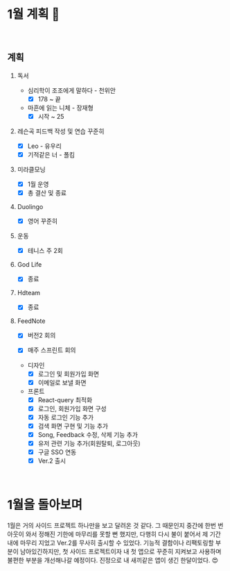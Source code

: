 # 1월 계획 🎁

<br/>

## 계획

1. 독서
   - 심리학이 조조에게 말하다 - 천위안
     - [x] 178 ~ 끝
   - 마흔에 읽는 니체 - 장재형
     - [x] 시작 ~ 25
2. 레슨곡 피드백 작성 및 연습 꾸준히

   - [x] Leo - 유우리
   - [x] 기적같은 너 - 폴킴
3. 미라클모닝
   - [x] 1월 운영
   - [x] 총 결산 및 종료
4. Duolingo

   - [x] 영어 꾸준히
5. 운동

   - [x] 테니스 주 2회
6. God Life
   - [x] 종료
7. Hdteam

   - [x] 종료
9. FeedNote
   - [x] 버전2 회의
   
   - [x] 매주 스프린트 회의
   
   - 디자인
     - [x] 로그인 및 회원가입 화면
     - [x] 이메일로 보낼 화면
   - 프론트
     - [x] React-query 최적화
     - [x] 로그인, 회원가입 화면 구성
     - [x] 자동 로그인 기능 추가
     - [x] 검색 화면 구현 및 기능 추가
     - [x] Song, Feedback 수정, 삭제 기능 추가
     - [x] 유저 관련 기능 추가(회원탈퇴, 로그아웃)
     - [x] 구글 SSO 연동
     - [x] Ver.2 출시

<br/>



# 1월을 돌아보며

1월은 거의 사이드 프로젝트 하나만을 보고 달려온 것 같다. 그 때문인지 중간에 한번 번아웃이 와서 정해진 기한에 마무리를 못할 뻔 했지만, 다행히 다시 불이 붙어서 제 기간 내에 마무리 지었고 Ver.2를 무사히 출시할 수 있었다. 기능적 결함이나 리팩토링할 부분이 남아있긴하지만, 첫 사이드 프로젝트이자 내 첫 앱으로 꾸준히 지켜보고 사용하며 불편한 부분을 개선해나갈 예정이다. 진정으로 내 새끼같은 앱이 생긴 한달이었다. 😍

